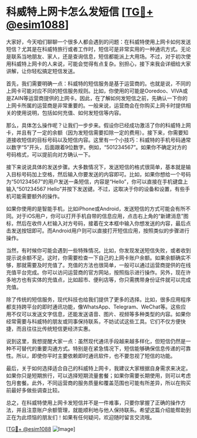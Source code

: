 # 科威特上网卡怎么发短信 [[TG💪+ @esim1088](https://t.me/s/esim1088)]

大家好，今天咱们聊聊一个很多人都会遇到的问题：在科威特使用上网卡如何发送短信？尤其是在科威特旅行或者工作时，短信可是非常实用的一种通讯方式。无论是联系当地朋友、家人，还是查询信息，短信都能派上大用场。不过，对于初次使用科威特上网卡的人来说，可能会觉得有点复杂。别担心，接下来我会详细给大家讲解，让你轻松搞定短信发送。

首先，我们需要明确一点：科威特的短信服务是基于运营商的。也就是说，不同的上网卡可能对应不同的短信服务规则。比如，你使用的可能是Ooredoo、VIVA或是ZAIN等运营商提供的上网卡。因此，在了解如何发短信之前，先确认一下你的上网卡所属的运营商是非常重要的。一般来说，运营商会在你购买上网卡时提供相关的使用说明，包括如何充值、如何发短信等内容。

那么，具体怎么操作呢？让我们一步步来。假设你已经成功激活了你的科威特上网卡，并且有了一定的余额（因为发短信需要扣除一定的费用）。接下来，你需要知道接收短信的目标号码以及短信内容。这里有一个小技巧：科威特的手机号码通常以数字“5”开头，后面跟着9位数字。例如，“501234567”。如果你不确定对方的号码格式，可以提前向对方确认一下。

接下来说说具体的发送步骤。大多数情况下，发送短信的格式很简单，基本就是输入目标号码加上空格，然后输入你要发送的内容即可。比如，如果你想给一个号码为“501234567”的用户发送一条短信，内容是“Hello”，你可以直接在手机键盘上输入“501234567 Hello”并按下发送键。不过，这取决于你的设备和设置，有些手机可能需要额外的操作。

如果你使用的是智能手机，比如iPhone或Android，发送短信的方式可能会有所不同。对于iOS用户，你可以打开手机自带的信息应用，点击右上角的“新建消息”图标，然后在收件人栏输入对方号码，接着在文本框中输入你想发送的内容，最后点击发送按钮即可。而Android用户则可以直接打开短信应用，按照类似的步骤进行操作。

当然，有时候你可能会遇到一些特殊情况。比如，你发现发送短信失败，或者收到提示说余额不足。这时，你需要检查一下自己的上网卡账户余额。如果余额确实不够，那就需要及时充值了。充值的方法也很简单，一般可以通过运营商提供的在线充值平台完成。你可以访问运营商的官方网站，按照指示进行操作。另外，现在许多地方也有实体的充值点，比如超市、便利店等，你只需携带身份证件就可以完成充值。

除了传统的短信服务，现代科技也给我们提供了更多的选择。比如，很多应用程序都支持跨平台的即时通讯功能，像WhatsApp、Telegram、WeChat等。这些应用不仅可以发送文字信息，还能发送语音、图片、视频等多种类型的内容。如果你经常需要与科威特的朋友或同事保持联系，不妨试试这些工具。它们不仅方便快捷，而且往往比传统短信更经济实惠。

说到这里，我想提醒大家一点：虽然现代通讯手段越来越多样化，但短信仍然是一种不可替代的重要沟通方式。特别是在紧急情况下，短信能够确保信息传递的可靠性。所以，即使你平时主要依赖即时通讯软件，也不要忽视了短信的功能。

最后，关于如何选择适合自己的科威特上网卡，我建议大家根据自身需求来决定。如果你只是短期旅行，可以选择短期流量套餐；如果你需要长期使用，则可以考虑包月套餐。此外，不同运营商的服务质量和覆盖范围也可能有所差异，所以在购买前最好多做些调查比较。

总之，在科威特使用上网卡发短信并不是一件难事，只要你掌握了正确的操作方法，并且注意账户余额管理，就能顺利地与他人保持联系。希望这篇介绍能帮助到正在为此烦恼的朋友们！如果有任何疑问，欢迎随时留言交流哦。

[[TG💪+ @esim1088](https://t.me/s/esim1088) ![Image](https://i.postimg.cc/4NQfJmqS/Snipaste-2025-05-13-00-14-12.png)]
